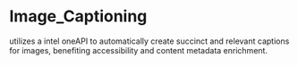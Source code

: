 # Image_Captioning
utilizes a intel oneAPI to automatically create succinct and relevant captions for images, benefiting accessibility and content metadata enrichment.
